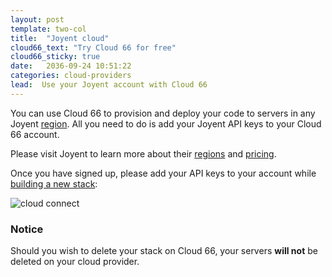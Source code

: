 ```yaml
---
layout: post
template: two-col
title:  "Joyent cloud"
cloud66_text: "Try Cloud 66 for free"
cloud66_sticky: true
date:   2036-09-24 10:51:22
categories: cloud-providers
lead:  Use your Joyent account with Cloud 66
---
```


You can use Cloud 66 to provision and deploy your code to servers in any Joyent [region](/api/basics/instance-regions.html#joyent). All you need to do is add your Joyent API keys to your Cloud 66 account.

Please visit Joyent to learn more about their <a href="http://joyent.com/products/joyent-cloud/data-centers" target="_blank">regions</a> and <a href="http://joyent.com/products/joyent-cloud/pricing" target="_blank">pricing</a>.

Once you have signed up, please add your API keys to your account while [building a new stack](/getting-started/your-first-stack.html):

![cloud connect](http://cdn.cloud66.com/images/help/cloud_connect.png)

<div class="notice notice-warning">
    <h3>Notice</h3>
    <p>Should you wish to delete your stack on Cloud 66, your servers <b>will not</b> be deleted on your cloud provider.</p>
</div>
